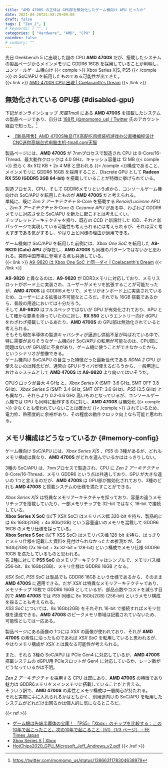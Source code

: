 ```yaml
---
title: "AMD 4700S の正体は GPU部を無効化したゲーム機向け APU だったか"
date: 2021-04-26T21:58:29+09:00
draft: false
tags: [ "Zen_2", ]
# keywords: [ "", ]
categories: [ "Hardware", "AMD", "CPU" ]
noindex: false
# summary: ""
---
```


先日 Geekbench 5 に出現した謎の CPU **AMD 4700S** だが、搭載したシステムの製品ページからメインメモリに GDDR6 16GB を採用していることが判明し、コンソールゲーム機向け {{< comple >}} Xbox Series X|S, PS5 {{< /comple >}} の SoC/APU を転用したものである可能性が出てきた。  
{{< link >}} [AMD 4700S CPU 出現 | Coelacanth's Dream](/posts/2021/04/22/amd-4700s/) {{< /link >}}

## 無効化されている GPU部 {#disabled-gpu}

下記がオンラインショップ *天猫Tmall* にある **AMD 4700S** を搭載したシステムの製品ページであり、自分は [188号 (@momomo_us) / Twitter](https://twitter.com/momomo_us) 氏のアカウント経由で知った。[^tw-4700s-system]  

 * [【新品预售】AMD 4700S独显ITX高配吃鸡组装机游戏办公直播编程设计CNC迷你高端台式电脑主机-tmall.com天猫](https://detail.tmall.com/item.htm?id=643602411425&sku_properties=5919063:6536025)

製品ページには、**AMD 4700S** が 7nmプロセスで製造され CPU は 8-Core/16-Thread、最大動作クロックは 4.0 GHz、キャッシュ容量は 12 MB {{< comple >}} 恐らく 8x 512 KB + 2x 4 MB と思われる {{< /comple >}}構成であること、  
メインメモリに GDDR6 16GB を採用すること、Discrete GPU として **Radeon RX 550 (GDDR5 2GB 64-bit)** を搭載していることが特徴に挙げられている。  

[^tw-4700s-system]: <https://twitter.com/momomo_us/status/1386631178304638979>

製造プロセス、CPU、そして GDDR6メモリという点から、コンソールゲーム機向けの SoC/APU を転用したものが **AMD 4700S** だと考えられる。  
単純に、既に *Zen 2 アーキテクチャ* 8-Core を搭載する *Renoir/Lucienne APU* 、*Zen 3 アーキテクチャ* 8-Core の *Cezanne APU* がある中、わざわざ GDDR6メモリに対応させた SoC/APU を新たに起こすとは考えにくい。  
チップレットアーキテクチャを採り、既存の CCD と新設計した IOD、それと新パッケージで実現している可能性も考えられるには考えられるが、それは深く考えすぎである気がするし、やはり上と同様の理由が適用できる。  

ゲーム機向け SoC/APU を転用した前例には、*Xbox One SoC* を転用した **A9-9820 (Cato) APU** が存在し、**AMD 4700S** も同様のパターンではないかと思われる。突然中国市場に登場する点も共通している。  
{{< link >}} [A9-9820 は Xbox One SoC と同一ダイ | Coelacanth's Dream](/posts/2020/10/14/a9-9820-silicon/) {{< /link >}}

**A9-9820** と異なるのは、**A9-9820** が DDR3メモリに対応しており、メモリスロットがボード上に実装され、ユーザーがメモリを拡張することが可能だったが、**AMD 4700S** は GDDR6メモリで、メモリがオンボード上に実装されているため、ユーザーによる拡張は不可能なところだ。それでも 16GB 搭載であるから、普段の用途においては十分だろう。  
そして **A9-9820** はフルスペックではないが GPU が有効化されており、APU として確かな要素を持っていたのに対し、**RX 550** というエントリー向け dGPU をわざわざ搭載しているあたり、**AMD 4700S** の GPU部は無効化されていると考えられる。  
そもそも現在半導体の製造キャパシティが逼迫し供給不足が叫ばれている中で、特に需要がありそうなゲーム機向け SoC/APU の転用が可能なのは、CPU部に問題はないが GPU部に不良があり、ゲーム機に使うことができなかったから、というシナリオが想像できる。  
ゲーム機向け SoC/APU の目立った特徴だった最新世代である *RDNA 2* GPU が使えないのは残念だが、通常の GPUドライバが使えるだろうから、一般用途におけるシステムとして **AMD 4700S** は **A9-9820** より向いてはいそうだ。  

CPUクロックが最大 4 GHz と、*Xbox Series X* (SMT: 3.6 GHz, SMT OFF 3.8 GHz)、*Xbox Series S* (SMT: 3.4 GHz, SMT OFF: 3.6 GHz)、*PS5* (3.5 GHz) とも異なり、それらより 0.2-0.6 GHz 高いものとなっているが、コンソールゲーム機では GPU も同時に動作するのに対し、**AMD 4700S** は無効化 {{< comple >}} 少なくとも使われていないことは確かだ {{< /comple >}} されているため、電力枠、熱密度的に余裕があり、その程度の動作クロック向上なら可能と思われる。  

## メモリ構成はどうなっているか {#memory-config}

ゲーム機向け SoC/APU には、*Xbox Series X|S* 、*PS5* の 3種があるが、どれもメモリ構成は異なり、**AMD 4700S** がどれを選んでいるかははっきりしない。  

3種の SoC/APU は、7nmプロセスで製造され、CPU に *Zen 2 アーキテクチャ* 8-Core/16-Thread、メモリ GDDR6 という点は共通しており、GPU が大きな違いの 1つと言えるのだが、**AMD 4700S** は GPU部が無効化されており、3種のどれも **AMD 4700S** と搭載システムの仕様を満たすことができる。  

*Xbox Series X|S* は特異なメモリアーキテクチャを採っており、容量の違うメモリチップを搭載していたり、一部メモリチップを 32-bit ではなく 16-bit で接続している。  
**Xbox Series X SoC** (以下 XSX SoC) はメモリバス幅 320-bit を持ち、製品的には 6x 16Gb(2GB) + 4x 8Gb(1GB) という容量違いのメモリを混載して GDDR6 16GB のメモリ仕様を採っている。  
**Xbox Series S Soc** (以下 XSS SoC) はメモリバス幅 128-bit を持ち、はっきりとメモリ仕様を記載した資料を見付けられなかったため推測だが、5x 16Gb(2GB) (2x 16-bit + 3x 32-bit = 128-bit) という構成でメモリ仕様 GDDR6 10GB を満たしているものと思われる。  
先 2種に対して **PS5 SoC** のメモリアーキテクチャはシンプルで、メモリバス幅 256-bit、8x 16Gb(2GB)、メモリ仕様は GDDR6 16GB となる。

*XSX SoC*, *PS5 SoC* は製品でも GDDR6 16GB という仕様であるから、そのまま **AMD 4700S** に適用できる。だが *XSX* は特異なメモリアーキテクチャであり、メモリチップ 10枚で GDDR6 16GB としているが、部品点数やコストを減らす目的で **AMD 4700S** では *PS5* 同様に 8x 16Gb(2GB) (256-bit) というメモリ構成を採ることも考えられる。  
*XSS SoC* については、8x 16Gb(2GB) をそれぞれ 16-bit で接続すればメモリ仕様を達成できる。**AMD 4700S** のピークメモリ帯域は記載されていないため、可能性としては一応ある。  

製品ページにある画像の 1つには *XSX* の画像が使われており、それが **AMD 4700S** の素性に沿ったものであれば *XSX SoC* を転用していると思われるが、やはりメモリ構成が *XSX* とは異なる可能性が考えられる。  

また、それら 3種の SoC/APU は PCIe Gen4 に対応しているが、**AMD 4700S** 搭載システムの dGPU用 PCIeスロットが Gen4 に対応しているか、レーン数がどうなっているかは不明。  

*Zen 2 アーキテクチャ* を採用する CPU は既にあり、**AMD 4700S** の特徴であり魅力は GDDR6メモリをメインメモリに搭載していることだと言える。  
そういう訳で、**AMD 4700S** の素性とメモリ構成は一層関心が持たれる。  
それと実際に手に入れられるかはともかく、別用途向けの SoC/APU を転用したシステムがどれだけ出回るかは個人的に気になるところだ。  

{{< ref >}}
 * [ゲーム機は先端半導体の宝庫！ 「PS5」「Xbox」のチップを比較する：この10年で起こったこと、次の10年で起こること（51）（1/3 ページ） - EE Times Japan](https://eetimes.jp/ee/articles/2104/05/news012.html)
 * [Xbox Series S | Xbox](https://www.xbox.com/en-US/consoles/xbox-series-s#target-specs)
 * [HotChips2020_GPU_Microsoft_Jeff_Andrews_v2.pdf](https://www.hotchips.org/assets/program/conference/day1/HotChips2020_GPU_Microsoft_Jeff_Andrews_v2.pdf)
{{< /ref >}}

